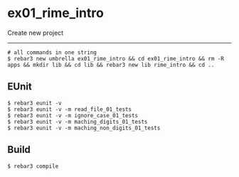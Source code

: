 ex01_rime_intro
=====

Create new project

----	
	
	# all commands in one string
	$ rebar3 new umbrella ex01_rime_intro && cd ex01_rime_intro && rm -R apps && mkdir lib && cd lib && rebar3 new lib rime_intro && cd ..
	
EUnit
-----
	$ rebar3 eunit -v
	$ rebar3 eunit -v -m read_file_01_tests
	$ rebar3 eunit -v -m ignore_case_01_tests
	$ rebar3 eunit -v -m maching_digits_01_tests
	$ rebar3 eunit -v -m maching_non_digits_01_tests

Build
-----
	$ rebar3 compile	